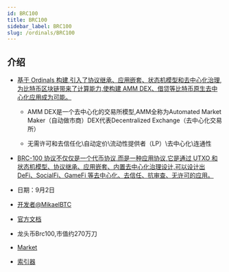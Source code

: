 ```yaml
---
id: BRC100
title: BRC100
sidebar_label: BRC100
slug: /ordinals/BRC100
---
```


## 介绍

- [基于 Ordinals 构建,引入了协议继承、应用嵌套、状态机模型和去中心化治理,为比特币区块链带来了计算能力,使构建 AMM DEX、借贷等比特币原生去中心化应用成为可能。](https://l1f.discourse.group/t/brc-100-introduction-to-brc-100/79)

	- AMM DEX是一个去中心化的交易所模型,AMM全称为Automated Market Maker（自动做市商）DEX代表Decentralized Exchange（去中心化交易所）

	- 无需许可和去信任化\自动定价\流动性提供者（LP）\去中心化\连通性

- [BRC-100 协议不仅仅是一个代币协议,而是一种应用协议,它是通过 UTXO 和状态机模型、协议继承、应用嵌套、内置去中心化治理设计,可以设计出 DeFi、SocialFi、GameFi 等去中心化、去信任、抗审查、无许可的应用。](https://l1f.discourse.group/t/brc-100-a-vertical-scaling-framework-for-brc-20-based-on-brc-100-by-mikael-btc/116)

- 日期：9月2日

- [开发者@MikaelBTC](https://twitter.com/MikaelBTC)

- [官方文档](https://docs.brc100.org/)

- 龙头币Brc100,市值约270万刀

- [Market](https://candysats.io/BRC-100/marketplace)

- [索引器](https://inbrc.org/)
